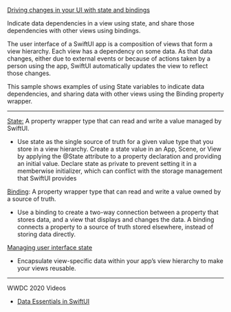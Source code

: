 [Driving changes in your UI with state and bindings](https://developer.apple.com/tutorials/swiftui-concepts/driving-changes-in-your-ui-with-state-and-bindings)

Indicate data dependencies in a view using state, and share those dependencies with other views using bindings.

The user interface of a SwiftUI app is a composition of views that form a view hierarchy. Each view has a dependency
on some data. As that data changes, either due to external events or because of actions taken by a person using the app,
SwiftUI automatically updates the view to reflect those changes.

This sample shows examples of using State variables to indicate data dependencies, and sharing data with other views
using the Binding property wrapper.

- - - -

[State:](https://developer.apple.com/documentation/swiftui/state)  A property wrapper type that can read and write a value managed by SwiftUI.

* Use state as the single source of truth for a given value type that you store in a view hierarchy. Create a state value in an App, Scene, or View by applying the @State attribute to a property declaration and providing an initial value. Declare state as private to prevent setting it in a memberwise initializer, which can conflict with the storage management that SwiftUI provides

[Binding](https://developer.apple.com/documentation/swiftui/binding): A property wrapper type that can read and write a value owned by a source of truth.

* Use a binding to create a two-way connection between a property that stores data, and a view that displays and changes the data. A binding connects a property to a source of truth stored elsewhere, instead of storing data directly.

[Managing user interface state](https://developer.apple.com/documentation/swiftui/managing-user-interface-state)

* Encapsulate view-specific data within your app’s view hierarchy to make your views reusable.

- - - -

WWDC 2020 Videos

* [Data Essentials in SwiftUI](https://developer.apple.com/videos/play/wwdc2020/10040/)
